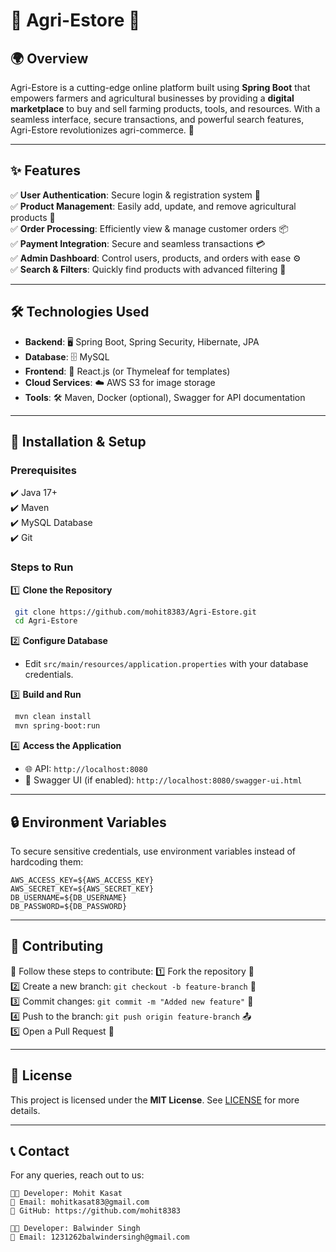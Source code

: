 # 🌾 Agri-Estore 🚀

## 🌍 Overview
Agri-Estore is a cutting-edge online platform built using **Spring Boot** that empowers farmers and agricultural businesses by providing a **digital marketplace** to buy and sell farming products, tools, and resources. With a seamless interface, secure transactions, and powerful search features, Agri-Estore revolutionizes agri-commerce. 🌱

---

## ✨ Features
✅ **User Authentication**: Secure login & registration system 🔐  
✅ **Product Management**: Easily add, update, and remove agricultural products 🌾  
✅ **Order Processing**: Efficiently view & manage customer orders 📦  
✅ **Payment Integration**: Secure and seamless transactions 💳  
✅ **Admin Dashboard**: Control users, products, and orders with ease ⚙️  
✅ **Search & Filters**: Quickly find products with advanced filtering 🔎  

---

## 🛠️ Technologies Used
- **Backend**: 🖥️ Spring Boot, Spring Security, Hibernate, JPA
- **Database**: 🗄️ MySQL
- **Frontend**: 🎨 React.js (or Thymeleaf for templates)
- **Cloud Services**: ☁️ AWS S3 for image storage
- **Tools**: 🛠️ Maven, Docker (optional), Swagger for API documentation

---

## 🚀 Installation & Setup
### Prerequisites
✔️ Java 17+  
✔️ Maven  
✔️ MySQL Database  
✔️ Git  

### Steps to Run
1️⃣ **Clone the Repository**
```bash
 git clone https://github.com/mohit8383/Agri-Estore.git
 cd Agri-Estore
```

2️⃣ **Configure Database**
- Edit `src/main/resources/application.properties` with your database credentials.

3️⃣ **Build and Run**
```bash
 mvn clean install
 mvn spring-boot:run
```

4️⃣ **Access the Application**
- 🌐 API: `http://localhost:8080`
- 📜 Swagger UI (if enabled): `http://localhost:8080/swagger-ui.html`

---

## 🔒 Environment Variables
To secure sensitive credentials, use environment variables instead of hardcoding them:
```properties
AWS_ACCESS_KEY=${AWS_ACCESS_KEY}
AWS_SECRET_KEY=${AWS_SECRET_KEY}
DB_USERNAME=${DB_USERNAME}
DB_PASSWORD=${DB_PASSWORD}
```

---

## 🤝 Contributing
📌 Follow these steps to contribute:
1️⃣ Fork the repository 🍴  
2️⃣ Create a new branch: `git checkout -b feature-branch` 🌿  
3️⃣ Commit changes: `git commit -m "Added new feature"` 💾  
4️⃣ Push to the branch: `git push origin feature-branch` 📤  
5️⃣ Open a Pull Request 📩  

---

## 📜 License
This project is licensed under the **MIT License**. See [LICENSE](LICENSE) for more details.

---

## 📞 Contact
For any queries, reach out to us:
```plaintext
👨‍💻 Developer: Mohit Kasat
📧 Email: mohitkasat83@gmail.com
🔗 GitHub: https://github.com/mohit8383

👨‍💻 Developer: Balwinder Singh
📧 Email: 1231262balwindersingh@gmail.com
```

